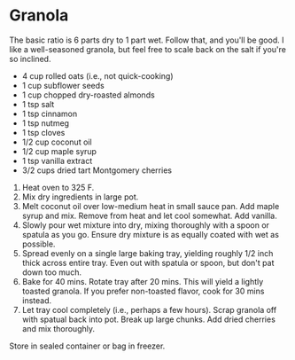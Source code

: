 # Granola

The basic ratio is 6 parts dry to 1 part wet. Follow that, and you'll be good. I like a well-seasoned granola, but feel free to scale back on the salt if you're so inclined.

- 4 cup rolled oats (i.e., not quick-cooking)
- 1 cup subflower seeds
- 1 cup chopped dry-roasted almonds
- 1 tsp salt
- 1 tsp cinnamon
- 1 tsp nutmeg
- 1 tsp cloves
- 1/2 cup coconut oil
- 1/2 cup maple syrup
- 1 tsp vanilla extract
- 3/2 cups dried tart Montgomery cherries

1) Heat oven to 325 F.
2) Mix dry ingredients in large pot.
3) Melt coconut oil over low-medium heat in small sauce pan. Add maple syrup and mix. Remove from heat and let cool somewhat. Add vanilla.
4) Slowly pour wet mixture into dry, mixing thoroughly with a spoon or spatula as you go. Ensure dry mixture is as equally coated with wet as possible.
5) Spread evenly on a single large baking tray, yielding roughly 1/2 inch thick across entire tray. Even out with spatula or spoon, but don't pat down too much.
6) Bake for 40 mins. Rotate tray after 20 mins. This will yield a lightly toasted granola. If you prefer non-toasted flavor, cook for 30 mins instead.
7) Let tray cool completely (i.e., perhaps a few hours). Scrap granola off with spatual back into pot. Break up large chunks. Add dried cherries and mix thoroughly.

Store in sealed container or bag in freezer.
